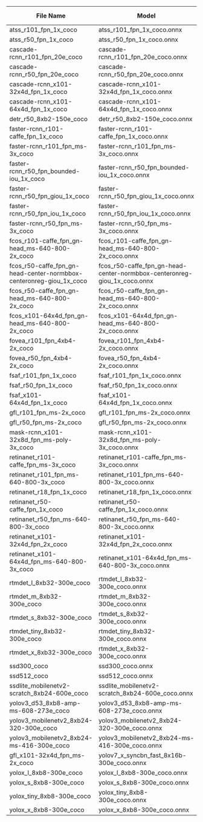 | File Name | Model | Node Count | Input Count | Output Count | Num Params | Model Size |
|-----------|-------|------------|-------------|--------------|------------|------------|
| atss_r101_fpn_1x_coco | atss_r101_fpn_1x_coco.onnx | 1199 | 1 | 2 | 51234917 | 195.44569778442383 |
| atss_r50_fpn_1x_coco | atss_r50_fpn_1x_coco.onnx | 1080 | 1 | 2 | 32268901 | 123.09608840942383 |
| cascade-rcnn_r101_fpn_20e_coco | cascade-rcnn_r101_fpn_20e_coco.onnx | 1466 | 1 | 2 | 88334414 | 336.9690475463867 |
| cascade-rcnn_r50_fpn_20e_coco | cascade-rcnn_r50_fpn_20e_coco.onnx | 1347 | 1 | 2 | 69368398 | 264.6194381713867 |
| cascade-rcnn_x101-32x4d_fpn_1x_coco | cascade-rcnn_x101-32x4d_fpn_1x_coco.onnx | 1466 | 1 | 2 | 87946702 | 335.4900436401367 |
| cascade-rcnn_x101-64x4d_fpn_1x_coco | cascade-rcnn_x101-64x4d_fpn_1x_coco.onnx | 1466 | 1 | 2 | 127191758 | 485.1980514526367 |
| detr_r50_8xb2-150e_coco | detr_r50_8xb2-150e_coco.onnx | 948 | 1 | 2 | 41547466 | 158.49100494384766 |
| faster-rcnn_r101-caffe_fpn_1x_coco | faster-rcnn_r101-caffe_fpn_1x_coco.onnx | 1117 | 1 | 2 | 60692702 | 231.52428436279297 |
| faster-rcnn_r101_fpn_ms-3x_coco | faster-rcnn_r101_fpn_ms-3x_coco.onnx | 1117 | 1 | 2 | 60692702 | 231.52428436279297 |
| faster-rcnn_r50_fpn_bounded-iou_1x_coco | faster-rcnn_r50_fpn_bounded-iou_1x_coco.onnx | 998 | 1 | 2 | 41726686 | 159.17467498779297 |
| faster-rcnn_r50_fpn_giou_1x_coco | faster-rcnn_r50_fpn_giou_1x_coco.onnx | 998 | 1 | 2 | 41726686 | 159.17467498779297 |
| faster-rcnn_r50_fpn_iou_1x_coco | faster-rcnn_r50_fpn_iou_1x_coco.onnx | 998 | 1 | 2 | 41726686 | 159.17467498779297 |
| faster-rcnn_r50_fpn_ms-3x_coco | faster-rcnn_r50_fpn_ms-3x_coco.onnx | 998 | 1 | 2 | 41726686 | 159.17467498779297 |
| fcos_r101-caffe_fpn_gn-head_ms-640-800-2x_coco | fcos_r101-caffe_fpn_gn-head_ms-640-800-2x_coco.onnx | 1168 | 1 | 2 | 51234883 | 195.4455680847168 |
| fcos_r50-caffe_fpn_gn-head-center-normbbox-centeronreg-giou_1x_coco | fcos_r50-caffe_fpn_gn-head-center-normbbox-centeronreg-giou_1x_coco.onnx | 1054 | 1 | 2 | 32270915 | 123.1037712097168 |
| fcos_r50-caffe_fpn_gn-head_ms-640-800-2x_coco | fcos_r50-caffe_fpn_gn-head_ms-640-800-2x_coco.onnx | 1049 | 1 | 2 | 32268867 | 123.0959587097168 |
| fcos_x101-64x4d_fpn_gn-head_ms-640-800-2x_coco | fcos_x101-64x4d_fpn_gn-head_ms-640-800-2x_coco.onnx | 1168 | 1 | 2 | 90092227 | 343.6745719909668 |
| fovea_r101_fpn_4xb4-2x_coco | fovea_r101_fpn_4xb4-2x_coco.onnx | 707 | 1 | 2 | 55359223 | 211.1786766052246 |
| fovea_r50_fpn_4xb4-2x_coco | fovea_r50_fpn_4xb4-2x_coco.onnx | 588 | 1 | 2 | 36393207 | 138.8290672302246 |
| fsaf_r101_fpn_1x_coco | fsaf_r101_fpn_1x_coco.onnx | 864 | 1 | 2 | 55359250 | 211.17877960205078 |
| fsaf_r50_fpn_1x_coco | fsaf_r50_fpn_1x_coco.onnx | 745 | 1 | 2 | 36393234 | 138.82917022705078 |
| fsaf_x101-64x4d_fpn_1x_coco | fsaf_x101-64x4d_fpn_1x_coco.onnx | 864 | 1 | 2 | 94216594 | 359.4077835083008 |
| gfl_r101_fpn_ms-2x_coco | gfl_r101_fpn_ms-2x_coco.onnx | 1193 | 1 | 2 | 51380136 | 195.99966430664062 |
| gfl_r50_fpn_ms-2x_coco | gfl_r50_fpn_ms-2x_coco.onnx | 1074 | 1 | 2 | 32414120 | 123.65005493164062 |
| mask-rcnn_x101-32x8d_fpn_ms-poly-3x_coco | mask-rcnn_x101-32x8d_fpn_ms-poly-3x_coco.onnx | 1273 | 1 | 3 | 107529395 | 410.19208908081055 |
| retinanet_r101-caffe_fpn_ms-3x_coco | retinanet_r101-caffe_fpn_ms-3x_coco.onnx | 871 | 1 | 2 | 56908380 | 217.08824157714844 |
| retinanet_r101_fpn_ms-640-800-3x_coco | retinanet_r101_fpn_ms-640-800-3x_coco.onnx | 871 | 1 | 2 | 56908380 | 217.08824157714844 |
| retinanet_r18_fpn_1x_coco | retinanet_r18_fpn_1x_coco.onnx | 679 | 1 | 2 | 21405532 | 81.65562438964844 |
| retinanet_r50-caffe_fpn_1x_coco | retinanet_r50-caffe_fpn_1x_coco.onnx | 752 | 1 | 2 | 37942364 | 144.73863220214844 |
| retinanet_r50_fpn_ms-640-800-3x_coco | retinanet_r50_fpn_ms-640-800-3x_coco.onnx | 752 | 1 | 2 | 37942364 | 144.73863220214844 |
| retinanet_x101-32x4d_fpn_2x_coco | retinanet_x101-32x4d_fpn_2x_coco.onnx | 871 | 1 | 2 | 56520668 | 215.60923767089844 |
| retinanet_x101-64x4d_fpn_ms-640-800-3x_coco | retinanet_x101-64x4d_fpn_ms-640-800-3x_coco.onnx | 871 | 1 | 2 | 95765724 | 365.31724548339844 |
| rtmdet_l_8xb32-300e_coco | rtmdet_l_8xb32-300e_coco.onnx | 706 | 1 | 2 | 56994559 | 217.41698837280273 |
| rtmdet_m_8xb32-300e_coco | rtmdet_m_8xb32-300e_coco.onnx | 611 | 1 | 2 | 27339143 | 104.29055404663086 |
| rtmdet_s_8xb32-300e_coco | rtmdet_s_8xb32-300e_coco.onnx | 513 | 1 | 2 | 10054159 | 38.353572845458984 |
| rtmdet_tiny_8xb32-300e_coco | rtmdet_tiny_8xb32-300e_coco.onnx | 493 | 1 | 2 | 5550851 | 21.174816131591797 |
| rtmdet_x_8xb32-300e_coco | rtmdet_x_8xb32-300e_coco.onnx | 801 | 1 | 2 | 102169207 | 389.7445945739746 |
| ssd300_coco | ssd300_coco.onnx | 672 | 1 | 2 | 34305379 | 130.8646354675293 |
| ssd512_coco | ssd512_coco.onnx | 749 | 1 | 2 | 36038394 | 137.4755630493164 |
| ssdlite_mobilenetv2-scratch_8xb24-600e_coco | ssdlite_mobilenetv2-scratch_8xb24-600e_coco.onnx | 760 | 1 | 2 | 4204569 | 16.03915786743164 |
| yolov3_d53_8xb8-amp-ms-608-273e_coco | yolov3_d53_8xb8-amp-ms-608-273e_coco.onnx | 485 | 1 | 2 | 61922919 | 236.21718978881836 |
| yolov3_mobilenetv2_8xb24-320-300e_coco | yolov3_mobilenetv2_8xb24-320-300e_coco.onnx | 453 | 1 | 2 | 3307335 | 12.61648178100586 |
| yolov3_mobilenetv2_8xb24-ms-416-300e_coco | yolov3_mobilenetv2_8xb24-ms-416-300e_coco.onnx | 453 | 1 | 2 | 3307335 | 12.61648178100586 |
| gfl_x101-32x4d_fpn_ms-2x_coco | yolov7_x_syncbn_fast_8x16b-300e_coco.onnx | 672 | 1 | 2 | 71314819 | 272.0444450378418 |
| yolox_l_8xb8-300e_coco | yolox_l_8xb8-300e_coco.onnx | 672 | 1 | 2 | 54182709 | 206.69063186645508 |
| yolox_s_8xb8-300e_coco | yolox_s_8xb8-300e_coco.onnx | 514 | 1 | 2 | 8965141 | 34.19929885864258 |
| yolox_tiny_8xb8-300e_coco | yolox_tiny_8xb8-300e_coco.onnx | 514 | 1 | 2 | 5050778 | 19.267189025878906 |
| yolox_x_8xb8-300e_coco | yolox_x_8xb8-300e_coco.onnx | 751 | 1 | 2 | 99029413 | 377.7672309875488 |
